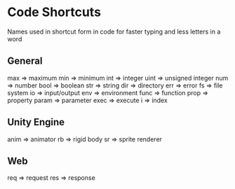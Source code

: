 # Code Shortcuts

Names used in shortcut form in code for faster typing and less letters in a word

## General

max    =>  maximum
min    =>  minimum
int    =>  integer
uint   =>  unsigned integer
num    =>  number
bool   =>  boolean
str    =>  string
dir    =>  directory
err    =>  error
fs     =>  file system
io     =>  input/output
env    =>  environment
func   =>  function
prop   =>  property
param  =>  parameter
exec   =>  execute
i      =>  index

## Unity Engine

anim  =>  animator
rb    =>  rigid body
sr    =>  sprite renderer

## Web

req  =>  request
res  =>  response
